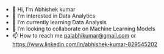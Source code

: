 - 👋 Hi, I’m Abhishek kumar
- 👀 I’m interested in Data Analytics
- 🌱 I’m currently learning Data Analysis
- 💞️ I’m looking to collaborate on Machine Learning Models
- 📫 How to reach me palabhikumar@gmail.com or https://www.linkedin.com/in/abhishek-kumar-829545202

<!---
Abhishekkumar1507/Abhishekkumar1507 is a ✨ special ✨ repository because its `README.md` (this file) appears on your GitHub profile.
You can click the Preview link to take a look at your changes.
--->
